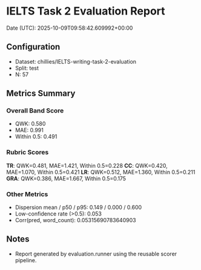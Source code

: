 # IELTS Task 2 Evaluation Report

Date (UTC): 2025-10-09T09:58:42.609992+00:00

## Configuration
- Dataset: chillies/IELTS-writing-task-2-evaluation
- Split: test
- N: 57

## Metrics Summary
### Overall Band Score
- QWK: 0.580
- MAE: 0.991
- Within 0.5: 0.491

### Rubric Scores
**TR**: QWK=0.481, MAE=1.421, Within 0.5=0.228
**CC**: QWK=0.420, MAE=1.070, Within 0.5=0.421
**LR**: QWK=0.512, MAE=1.360, Within 0.5=0.211
**GRA**: QWK=0.386, MAE=1.667, Within 0.5=0.175

### Other Metrics
- Dispersion mean / p50 / p95: 0.149 / 0.000 / 0.600
- Low-confidence rate (>0.5): 0.053
- Corr(pred, word_count): 0.05315690783640903

## Notes
- Report generated by evaluation.runner using the reusable scorer pipeline.